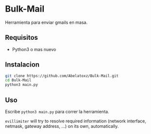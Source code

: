  # Bulk-Mail

Herramienta para enviar gmails en masa.

## Requisitos
 - Python3 o mas nuevo

## Instalacion

```bash
git clone https://github.com/Abelatoxz/Bulk-Mail.git
cd Bulk-Mail
python3 main.py

```
## Uso
Escribe  ```python3 main.py``` para correr la herramienta.

```evillimiter``` will try to resolve required information (network interface, netmask, gateway address, ...) on its own, automatically.
